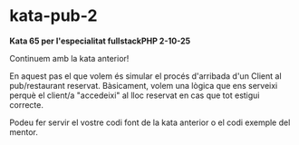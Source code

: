 # kata-pub-2

**Kata 65 per l'especialitat fullstackPHP 2-10-25**

Continuem amb la kata anterior! 

En aquest pas el que volem és simular el procés d'arribada d'un Client  al pub/restaurant reservat. 
Bàsicament, volem una lògica que ens serveixi perquè el client/a "accedeixi"  al lloc reservat en cas que tot estigui correcte. 

Podeu fer servir el vostre codi font de la kata anterior o el codi exemple del mentor.
